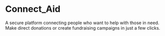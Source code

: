# Connect_Aid
A secure platform connecting people who want to help with those in need. Make direct donations or create fundraising campaigns in just a few clicks. 
